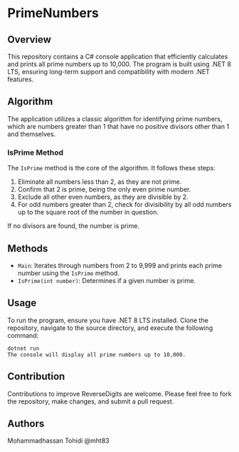 # PrimeNumbers

## Overview
This repository contains a C# console application that efficiently calculates and prints all prime numbers up to 10,000. The program is built using .NET 8 LTS, ensuring long-term support and compatibility with modern .NET features.

## Algorithm
The application utilizes a classic algorithm for identifying prime numbers, which are numbers greater than 1 that have no positive divisors other than 1 and themselves.

### IsPrime Method
The `IsPrime` method is the core of the algorithm. It follows these steps:
1. Eliminate all numbers less than 2, as they are not prime.
2. Confirm that 2 is prime, being the only even prime number.
3. Exclude all other even numbers, as they are divisible by 2.
4. For odd numbers greater than 2, check for divisibility by all odd numbers up to the square root of the number in question.

If no divisors are found, the number is prime.

## Methods
- `Main`: Iterates through numbers from 2 to 9,999 and prints each prime number using the `IsPrime` method.
- `IsPrime(int number)`: Determines if a given number is prime.

## Usage
To run the program, ensure you have .NET 8 LTS installed. Clone the repository, navigate to the source directory, and execute the following command:

```shell
dotnet run
The console will display all prime numbers up to 10,000.
```
## Contribution
Contributions to improve ReverseDigits are welcome. Please feel free to fork the repository, make changes, and submit a pull request.

## Authors

Mohammadhassan Tohidi @mht83


